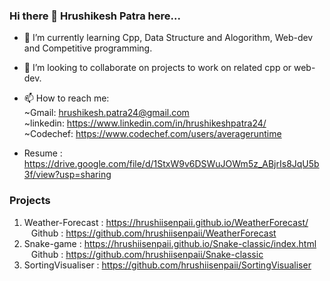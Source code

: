 ### Hi there 👋 Hrushikesh Patra here...

- 🌱 I’m currently learning Cpp, Data Structure and Alogorithm, Web-dev and Competitive programming. 
- 👯 I’m looking to collaborate on projects to work on related cpp or web-dev.

- 📫 How to reach me: <br />
     ~Gmail: hrushikesh.patra24@gmail.com<br>
     ~linkedin: https://www.linkedin.com/in/hrushikeshpatra24/<br>
     ~Codechef: https://www.codechef.com/users/averageruntime<br>
     
- Resume : https://drive.google.com/file/d/1StxW9v6DSWuJOWm5z_ABjrIs8JqU5b3f/view?usp=sharing
     
     
### Projects

1) Weather-Forecast : https://hrushiisenpaii.github.io/WeatherForecast/<br>
&ensp; Github : https://github.com/hrushiisenpaii/WeatherForecast<br>
2) Snake-game : https://hrushiisenpaii.github.io/Snake-classic/index.html<br>
&ensp; Github : https://github.com/hrushiisenpaii/Snake-classic<br>
3) SortingVisualiser : https://github.com/hrushiisenpaii/SortingVisualiser
  


  

